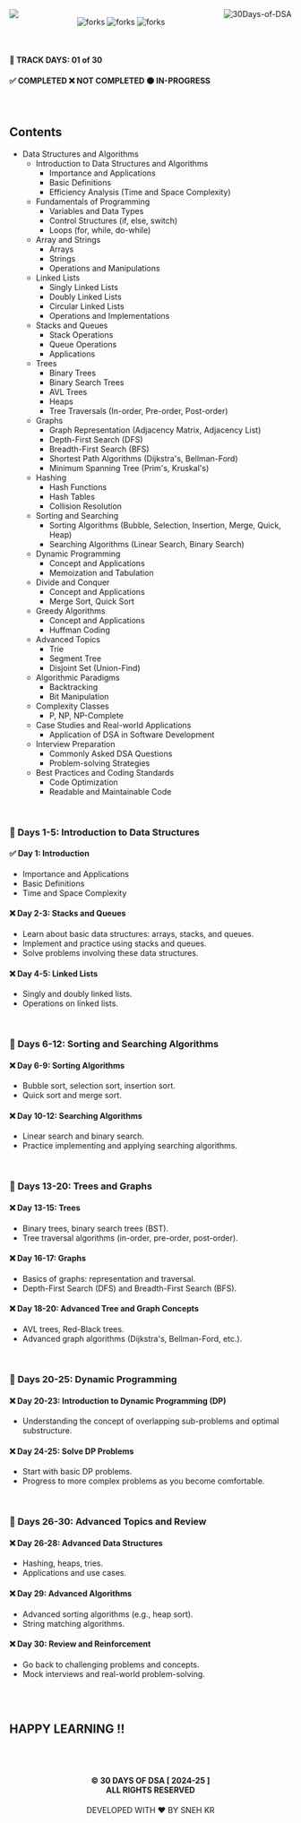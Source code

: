 <img  align="left" src="https://git-visitors.vercel.app/api/snehkr/30Days-of-DSA">

<img align="right" alt="30Days-of-DSA"  src="https://socialify.git.ci/snehkr/30Days-of-DSA/image?description=1&font=Bitter&forks=1&issues=1&language=1&logo=https://miro.medium.com/v2/resize:fit:350/0*xmecyKNlbZKinBDs.png&name=1&pattern=Circuit%20Board&pulls=1&stargazers=1&theme=Dark" />

<p align="center">
  <img src="https://forthebadge.com/images/badges/built-with-love.svg" alt="forks"/>
  <img src="https://forthebadge.com/images/badges/made-with-c-plus-plus.svg" alt="forks"/>
  <img src="https://forthebadge.com/images/badges/makes-people-smile.svg" alt="forks"/>
</p>

</br>

#### 📅 TRACK DAYS: 01 of 30

#### ✅ COMPLETED ❌ NOT COMPLETED 🟠 IN-PROGRESS

</br>

## Contents

- Data Structures and Algorithms
  - Introduction to Data Structures and Algorithms
    - Importance and Applications
    - Basic Definitions
    - Efficiency Analysis (Time and Space Complexity)
  - Fundamentals of Programming
    - Variables and Data Types
    - Control Structures (if, else, switch)
    - Loops (for, while, do-while)
  - Array and Strings
    - Arrays
    - Strings
    - Operations and Manipulations
  - Linked Lists
    - Singly Linked Lists
    - Doubly Linked Lists
    - Circular Linked Lists
    - Operations and Implementations
  - Stacks and Queues
    - Stack Operations
    - Queue Operations
    - Applications
  - Trees
    - Binary Trees
    - Binary Search Trees
    - AVL Trees
    - Heaps
    - Tree Traversals (In-order, Pre-order, Post-order)
  - Graphs
    - Graph Representation (Adjacency Matrix, Adjacency List)
    - Depth-First Search (DFS)
    - Breadth-First Search (BFS)
    - Shortest Path Algorithms (Dijkstra's, Bellman-Ford)
    - Minimum Spanning Tree (Prim's, Kruskal's)
  - Hashing
    - Hash Functions
    - Hash Tables
    - Collision Resolution
  - Sorting and Searching
    - Sorting Algorithms (Bubble, Selection, Insertion, Merge, Quick, Heap)
    - Searching Algorithms (Linear Search, Binary Search)
  - Dynamic Programming
    - Concept and Applications
    - Memoization and Tabulation
  - Divide and Conquer
    - Concept and Applications
    - Merge Sort, Quick Sort
  - Greedy Algorithms
    - Concept and Applications
    - Huffman Coding
  - Advanced Topics
    - Trie
    - Segment Tree
    - Disjoint Set (Union-Find)
  - Algorithmic Paradigms
    - Backtracking
    - Bit Manipulation
  - Complexity Classes
    - P, NP, NP-Complete
  - Case Studies and Real-world Applications
    - Application of DSA in Software Development
  - Interview Preparation
    - Commonly Asked DSA Questions
    - Problem-solving Strategies
  - Best Practices and Coding Standards
    - Code Optimization
    - Readable and Maintainable Code

</br>

### 📅 Days 1-5: Introduction to Data Structures

#### ✅ Day 1: Introduction

- Importance and Applications
- Basic Definitions
- Time and Space Complexity

#### ❌ Day 2-3: Stacks and Queues

- Learn about basic data structures: arrays, stacks, and queues.
- Implement and practice using stacks and queues.
- Solve problems involving these data structures.

#### ❌ Day 4-5: Linked Lists

- Singly and doubly linked lists.
- Operations on linked lists.

</br>

### 📅 Days 6-12: Sorting and Searching Algorithms

#### ❌ Day 6-9: Sorting Algorithms

- Bubble sort, selection sort, insertion sort.
- Quick sort and merge sort.

#### ❌ Day 10-12: Searching Algorithms

- Linear search and binary search.
- Practice implementing and applying searching algorithms.

</br>

### 📅 Days 13-20: Trees and Graphs

#### ❌ Day 13-15: Trees

- Binary trees, binary search trees (BST).
- Tree traversal algorithms (in-order, pre-order, post-order).

#### ❌ Day 16-17: Graphs

- Basics of graphs: representation and traversal.
- Depth-First Search (DFS) and Breadth-First Search (BFS).

#### ❌ Day 18-20: Advanced Tree and Graph Concepts

- AVL trees, Red-Black trees.
- Advanced graph algorithms (Dijkstra's, Bellman-Ford, etc.).

</br>

### 📅 Days 20-25: Dynamic Programming

#### ❌ Day 20-23: Introduction to Dynamic Programming (DP)

- Understanding the concept of overlapping sub-problems and optimal substructure.

#### ❌ Day 24-25: Solve DP Problems

- Start with basic DP problems.
- Progress to more complex problems as you become comfortable.

</br>

### 📅 Days 26-30: Advanced Topics and Review

#### ❌ Day 26-28: Advanced Data Structures

- Hashing, heaps, tries.
- Applications and use cases.

#### ❌ Day 29: Advanced Algorithms

- Advanced sorting algorithms (e.g., heap sort).
- String matching algorithms.

#### ❌ Day 30: Review and Reinforcement

- Go back to challenging problems and concepts.
- Mock interviews and real-world problem-solving.

</br></br>

## HAPPY LEARNING !!

</br></br>

<h4 align="center">
  © 30 DAYS OF DSA [ 2024-25 ] </br>
  ALL RIGHTS RESERVED
</h4>

<p align="center">
  DEVELOPED WITH ❤️ BY SNEH KR 
</p>
